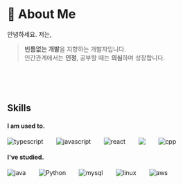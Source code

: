 # 👋 About Me
안녕하세요. 저는,
> **빈틈없는 개발**을 지향하는 개발자입니다.  
> 인간관계에서는 **인정**, 공부할 때는 **의심**하며 성장합니다.
<br />
<br />
<br />

## Skills
#### I am used to.
<div style="display:flex;gap:30px;flex-wrap:wrap;">
  <img alt="typescript" src="https://img.shields.io/badge/typescript-3178C6?style=for-the-badge&logo=typescript&logoColor=white"> 
  <img alt="javascript" src="https://img.shields.io/badge/javascript-F7DF1E?style=for-the-badge&logo=javascript&logoColor=black"> 
    <img alt="react" src="https://img.shields.io/badge/react-61DAFB?style=for-the-badge&logo=react&logoColor=black">
  <img src="https://img.shields.io/badge/TailwindCSS-06B6D4?style=for-the-badge&logo=TailwindCSS&logoColor=white"/>
  <img alt="cpp" src="https://img.shields.io/badge/c++-00599C?style=for-the-badge&logo=c%2B%2B&logoColor=white">
  

</div>

#### I've studied.
<div style="display:flex;gap:30px;flex-wrap:wrap;">
  <img alt="java" src="https://img.shields.io/badge/Java-ED8B00?style=for-the-badge&logo=openjdk&logoColor=white">
  <img alt="Python" src ="https://img.shields.io/badge/python-13384d?&style=for-the-badge&logo=pytHon&logoColor=white"/>
  <img alt="mysql" src="https://img.shields.io/badge/mysql-4479A1?style=for-the-badge&logo=mysql&logoColor=white"> 
  <img alt="linux" src="https://img.shields.io/badge/linux-FCC624?style=for-the-badge&logo=linux&logoColor=black"> 
  <img alt="aws" src="https://img.shields.io/badge/aws-232F3E?style=for-the-badge&logo=amazon&logoColor=white">
</div>
<br />
<br />
<br />
